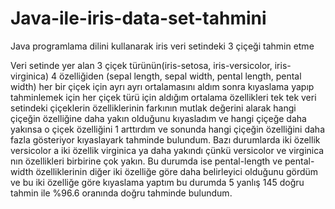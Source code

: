 # Java-ile-iris-data-set-tahmini
Java programlama dilini kullanarak iris veri setindeki 3 çiçeği tahmin etme

Veri setinde yer alan 3 çiçek türünün(iris-setosa, iris-versicolor, iris-virginica) 4 özelliğiden (sepal length, sepal width, pental length, pental width) her bir çiçek için ayrı ayrı ortalamasını aldım sonra kıyaslama yapıp tahminlemek için her çiçek türü için aldığım ortalama özellikleri tek tek veri setindeki çiçeklerin özelliklerinin farkının mutlak değerini alarak hangi çiçeğin özelliğine daha yakın olduğunu kıyasladım ve hangi çiçeğe daha yakınsa o çiçek özelliğini 1 arttırdım ve sonunda hangi çiçeğin özelliğini daha fazla gösteriyor kıyaslayark tahminde bulundum. Bazı durumlarda iki özellik versicolor a iki özellik virginica ya daha yakındı çünkü versicolor ve virginica nın özellikleri birbirine çok yakın. Bu durumda ise pental-length ve pental-width özelliklerinin diğer iki özelliğe göre daha belirleyici olduğunu gördüm ve bu iki özelliğe göre kıyaslama yaptım bu durumda 5 yanlış 145 doğru tahmin ile %96.6 oranında doğru tahminde bulundum.
